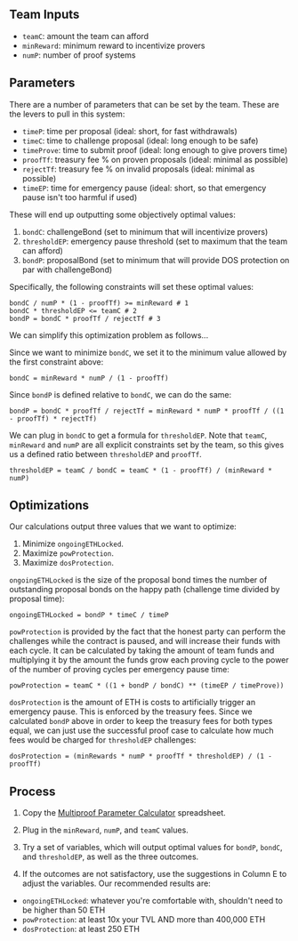 ## Team Inputs

- `teamC`: amount the team can afford
- `minReward`: minimum reward to incentivize provers
- `numP`: number of proof systems

## Parameters

There are a number of parameters that can be set by the team. These are the levers to pull in this system:
- `timeP`: time per proposal (ideal: short, for fast withdrawals)
- `timeC`: time to challenge proposal (ideal: long enough to be safe)
- `timeProve`: time to submit proof (ideal: long enough to give provers time)
- `proofTf`: treasury fee % on proven proposals (ideal: minimal as possible)
- `rejectTf`: treasury fee % on invalid proposals (ideal: minimal as possible)
- `timeEP`: time for emergency pause (ideal: short, so that emergency pause isn't too harmful if used)

These will end up outputting some objectively optimal values:
1) `bondC`: challengeBond (set to minimum that will incentivize provers)
2) `thresholdEP`: emergency pause threshold (set to maximum that the team can afford)
3) `bondP`: proposalBond (set to minimum that will provide DOS protection on par with challengeBond)

Specifically, the following constraints will set these optimal values:
```
bondC / numP * (1 - proofTf) >= minReward # 1
bondC * thresholdEP <= teamC # 2
bondP = bondC * proofTf / rejectTf # 3
```
We can simplify this optimization problem as follows...

Since we want to minimize `bondC`, we set it to the minimum value allowed by the first constraint above:
```
bondC = minReward * numP / (1 - proofTf)
```
Since `bondP` is defined relative to `bondC`, we can do the same:
```
bondP = bondC * proofTf / rejectTf = minReward * numP * proofTf / ((1 - proofTf) * rejectTf)
```
We can plug in `bondC` to get a formula for `thresholdEP`. Note that `teamC`, `minReward` and `numP` are all explicit constraints set by the team, so this gives us a defined ratio between `thresholdEP` and `proofTf`.
```
thresholdEP = teamC / bondC = teamC * (1 - proofTf) / (minReward * numP)
```

## Optimizations

Our calculations output three values that we want to optimize:
1) Minimize `ongoingETHLocked`.
2) Maximize `powProtection`.
3) Maximize `dosProtection`.

`ongoingETHLocked` is the size of the proposal bond times the number of outstanding proposal bonds on the happy path (challenge time divided by proposal time):
```
ongoingETHLocked = bondP * timeC / timeP
```
`powProtection` is provided by the fact that the honest party can perform the challenges while the contract is paused, and will increase their funds with each cycle. It can be calculated by taking the amount of team funds and multiplying it by the amount the funds grow each proving cycle to the power of the number of proving cycles per emergency pause time:
```
powProtection = teamC * ((1 + bondP / bondC) ** (timeEP / timeProve))
```
`dosProtection` is the amount of ETH is costs to artificially trigger an emergency pause. This is enforced by the treasury fees. Since we calculated `bondP` above in order to keep the treasury fees for both types equal, we can just use the successful proof case to calculate how much fees would be charged for `thresholdEP` challenges:
```
dosProtection = (minRewards * numP * proofTf * thresholdEP) / (1 - proofTf)
```

## Process

1) Copy the [Multiproof Parameter Calculator](https://docs.google.com/spreadsheets/d/1csqvtQxZNtQxwJ72du3oy5BVA54gGalmNDK0lA6h2Gc/edit?gid=0#gid=0) spreadsheet.

2) Plug in the `minReward`, `numP`, and `teamC` values.

3) Try a set of variables, which will output optimal values for `bondP`, `bondC`, and `thresholdEP`, as well as the three outcomes.

4) If the outcomes are not satisfactory, use the suggestions in Column E to adjust the variables. Our recommended results are:
- `ongoingETHLocked`: whatever you're comfortable with, shouldn't need to be higher than 50 ETH
- `powProtection`: at least 10x your TVL AND more than 400,000 ETH
- `dosProtection`: at least 250 ETH
